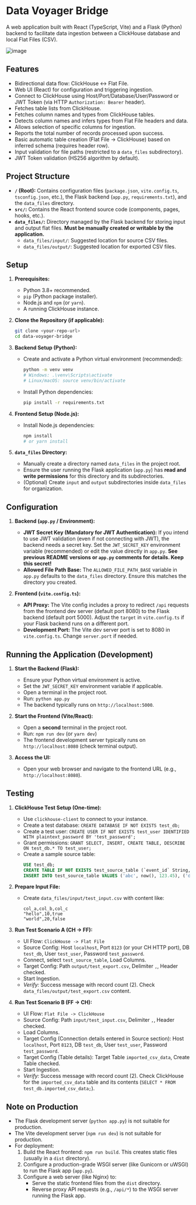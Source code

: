# Data Voyager Bridge

A web application built with React (TypeScript, Vite) and a Flask (Python) backend to facilitate data ingestion between a ClickHouse database and local Flat Files (CSV).

![image](https://github.com/user-attachments/assets/17494d0e-c2b7-472d-b2a9-5de515f868bb)

## Features

- Bidirectional data flow: ClickHouse <-> Flat File.
- Web UI (React) for configuration and triggering ingestion.
- Connect to ClickHouse using Host/Port/Database/User/Password or JWT Token (via HTTP `Authorization: Bearer` header).
- Fetches table lists from ClickHouse.
- Fetches column names and types from ClickHouse tables.
- Detects column names and infers types from Flat File headers and data.
- Allows selection of specific columns for ingestion.
- Reports the total number of records processed upon success.
- Basic automatic table creation (Flat File -> ClickHouse) based on inferred schema (requires header row).
- Input validation for file paths (restricted to a `data_files` subdirectory).
- JWT Token validation (HS256 algorithm by default).

## Project Structure

- **`/` (Root):** Contains configuration files (`package.json`, `vite.config.ts`, `tsconfig.json`, etc.), the Flask backend (`app.py`, `requirements.txt`), and the `data_files` directory.
- **`src/`:** Contains the React frontend source code (components, pages, hooks, etc.).
- **`data_files/`:** Directory managed by the Flask backend for storing input and output flat files. **Must be manually created or writable by the application.**
  - `data_files/input/`: Suggested location for source CSV files.
  - `data_files/output/`: Suggested location for exported CSV files.

## Setup

1.  **Prerequisites:**

    - Python 3.8+ recommended.
    - `pip` (Python package installer).
    - Node.js and `npm` (or `yarn`).
    - A running ClickHouse instance.

2.  **Clone the Repository (if applicable):**

    ```bash
    git clone <your-repo-url>
    cd data-voyager-bridge
    ```

3.  **Backend Setup (Python):**

    - Create and activate a Python virtual environment (recommended):
      ```bash
      python -m venv venv
      # Windows: .\venv\Scripts\activate
      # Linux/macOS: source venv/bin/activate
      ```
    - Install Python dependencies:
      ```bash
      pip install -r requirements.txt
      ```

4.  **Frontend Setup (Node.js):**

    - Install Node.js dependencies:
      ```bash
      npm install
      # or yarn install
      ```

5.  **`data_files` Directory:**

    - Manually create a directory named `data_files` in the project root.
    - Ensure the user running the Flask application (`app.py`) has **read and write permissions** for this directory and its subdirectories.
    - (Optional) Create `input` and `output` subdirectories inside `data_files` for organization.

## Configuration

1.  **Backend (`app.py` / Environment):**

    - **JWT Secret Key (Mandatory for JWT Authentication):** If you intend to use JWT validation (even if not connecting with JWT), the backend needs a secret key. Set the `JWT_SECRET_KEY` environment variable (recommended) or edit the value directly in `app.py`. **See previous README versions or `app.py` comments for details. Keep this secret!**
    - **Allowed File Path Base:** The `ALLOWED_FILE_PATH_BASE` variable in `app.py` defaults to the `data_files` directory. Ensure this matches the directory you created.

2.  **Frontend (`vite.config.ts`):**

    - **API Proxy:** The Vite config includes a proxy to redirect `/api` requests from the frontend dev server (default port 8080) to the Flask backend (default port 5000). Adjust the `target` in `vite.config.ts` if your Flask backend runs on a different port.
    - **Development Port:** The Vite dev server port is set to 8080 in `vite.config.ts`. Change `server.port` if needed.

## Running the Application (Development)

1.  **Start the Backend (Flask):**

    - Ensure your Python virtual environment is active.
    - Set the `JWT_SECRET_KEY` environment variable if applicable.
    - Open a terminal in the project root.
    - Run: `python app.py`
    - The backend typically runs on `http://localhost:5000`.

2.  **Start the Frontend (Vite/React):**

    - Open a **second** terminal in the project root.
    - Run: `npm run dev` (or `yarn dev`)
    - The frontend development server typically runs on `http://localhost:8080` (check terminal output).

3.  **Access the UI:**

    - Open your web browser and navigate to the frontend URL (e.g., `http://localhost:8080`).

## Testing

1.  **ClickHouse Test Setup (One-time):**

    - Use `clickhouse-client` to connect to your instance.
    - Create a test database: `CREATE DATABASE IF NOT EXISTS test_db;`
    - Create a test user: `CREATE USER IF NOT EXISTS test_user IDENTIFIED WITH plaintext_password BY 'test_password';`
    - Grant permissions: `GRANT SELECT, INSERT, CREATE TABLE, DESCRIBE ON test_db.* TO test_user;`
    - Create a sample source table:
      ```sql
      USE test_db;
      CREATE TABLE IF NOT EXISTS test_source_table (`event_id` String, `timestamp` DateTime, `value` Float64) ENGINE = MergeTree() ORDER BY timestamp;
      INSERT INTO test_source_table VALUES ('abc', now(), 123.45), ('def', now()-100, 67.8);
      ```

2.  **Prepare Input File:**

    - Create `data_files/input/test_input.csv` with content like:
      ```csv
      col_a,col_b,col_c
      "hello",10,true
      "world",20,false
      ```

3.  **Run Test Scenario A (CH -> FF):**

    - UI Flow: `ClickHouse -> Flat File`
    - Source Config: Host `localhost`, Port `8123` (or your CH HTTP port), DB `test_db`, User `test_user`, Password `test_password`.
    - Connect, select `test_source_table`, Load Columns.
    - Target Config: Path `output/test_export.csv`, Delimiter `,`, Header checked.
    - Start Ingestion.
    - _Verify:_ Success message with record count (2). Check `data_files/output/test_export.csv` content.

4.  **Run Test Scenario B (FF -> CH):**

    - UI Flow: `Flat File -> ClickHouse`
    - Source Config: Path `input/test_input.csv`, Delimiter `,`, Header checked.
    - Load Columns.
    - Target Config (Connection details entered in Source section): Host `localhost`, Port `8123`, DB `test_db`, User `test_user`, Password `test_password`.
    - Target Config (Table details): Target Table `imported_csv_data`, Create Table checked.
    - Start Ingestion.
    - _Verify:_ Success message with record count (2). Check ClickHouse for the `imported_csv_data` table and its contents (`SELECT * FROM test_db.imported_csv_data;`).

## Note on Production

- The Flask development server (`python app.py`) is not suitable for production.
- The Vite development server (`npm run dev`) is not suitable for production.
- For deployment:
  1. Build the React frontend: `npm run build`. This creates static files (usually in a `dist` directory).
  2. Configure a production-grade WSGI server (like Gunicorn or uWSGI) to run the Flask app (`app.py`).
  3. Configure a web server (like Nginx) to:
     - Serve the static frontend files from the `dist` directory.
     - Reverse proxy API requests (e.g., `/api/*`) to the WSGI server running the Flask app.
